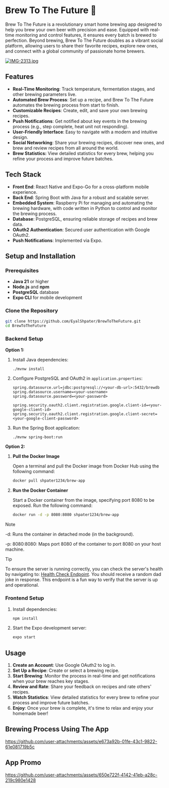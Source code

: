 
# Brew To The Future 🍺

Brew To The Future is a revolutionary smart home brewing app designed to help you brew your own beer with precision and ease. Equipped with real-time monitoring and control features, it ensures every batch is brewed to perfection. Beyond brewing, Brew To The Future doubles as a vibrant social platform, allowing users to share their favorite recipes, explore new ones, and connect with a global community of passionate home brewers.

[![IMG-2313.jpg](https://i.postimg.cc/dQh9L3y6/IMG-2313.jpg)](https://postimg.cc/QVr7zXSK)

## Features

- **Real-Time Monitoring**: Track temperature, fermentation stages, and other brewing parameters live.
- **Automated Brew Process**: Set up a recipe, and Brew To The Future automates the brewing process from start to finish.
- **Customizable Recipes**: Create, edit, and save your own brewing recipes.
- **Push Notifications**: Get notified about key events in the brewing process (e.g., step complete, heat unit not responding).
- **User-Friendly Interface**: Easy to navigate with a modern and intuitive design.
- **Social Networking**: Share your brewing recipes, discover new ones, and brew and review recipes from all around the world.
- **Brew Statistics:** View detailed statistics for every brew, helping you refine your process and improve future batches.

## Tech Stack

- **Front End**: React Native and Expo-Go for a cross-platform mobile experience.
- **Back End**: Spring Boot with Java for a robust and scalable server.
- **Embedded System**: Raspberry Pi for managing and automating the brewing hardware, with code written in Python to control and monitor the brewing process.
- **Database**: PostgreSQL, ensuring reliable storage of recipes and brew data.
- **OAuth2 Authentication**: Secured user authentication with Google OAuth2.
- **Push Notifications**: Implemented via Expo.


## Setup and Installation

### Prerequisites
- **Java 21** or higher
- **Node.js** and **npm**
- **PostgreSQL** database
- **Expo CLI** for mobile development

### Clone the Repository
```bash
git clone https://github.com/EyalShpater/BrewToTheFuture.git
cd BrewToTheFuture
```

### Backend Setup

**Option 1:**
1. Install Java dependencies:
   ```console
   ./mvnw install
   ```
2. Configure PostgreSQL and OAuth2 in `application.properties`:
   ```properties
   spring.datasource.url=jdbc:postgresql://<your-db-url>:5432/brewdb
   spring.datasource.username=<your-username>
   spring.datasource.password=<your-password>

   spring.security.oauth2.client.registration.google.client-id=<your-google-client-id>
   spring.security.oauth2.client.registration.google.client-secret=<your-google-client-password>
   ```
3. Run the Spring Boot application:
   ```bash
   ./mvnw spring-boot:run
   ```

**Option 2:**
1. **Pull the Docker Image**

   Open a terminal and pull the Docker image from Docker Hub using the following command:

   ```bash
   docker pull shpater1234/brew-app

2. **Run the Docker Container**

   Start a Docker container from the image, specifying port 8080 to be exposed. Run the following command:

   ```bash
   docker run -d -p 8080:8080 shpater1234/brew-app
   
> [!NOTE]
>   -d: Runs the container in detached mode (in the background).
>
>   -p: 8080:8080: Maps port 8080 of the container to port 8080 on your host machine.


> [!TIP]
> To ensure the server is running correctly, you can check the server's health by navigating to:
> [Health Check Endpoint](http://localhost:8080/health).
> You should receive a random dad joke in response. This endpoint is a fun way to verify that the server is up and operational.

   
### Frontend Setup
1. Install dependencies:
   ```bash
   npm install
   ```
2. Start the Expo development server:
   ```bash
   expo start
   ```

## Usage

1. **Create an Account**: Use Google OAuth2 to log in.
2. **Set Up a Recipe**: Create or select a brewing recipe.
3. **Start Brewing**: Monitor the process in real-time and get notifications when your brew reaches key stages.
4. **Review and Rate**: Share your feedback on recipes and rate others' recipes.
5. **Watch Statistics**: View detailed statistics for every brew to refine your process and improve future batches.
6. **Enjoy**: Once your brew is complete, it's time to relax and enjoy your homemade beer!

## Brewing Process Using The App

https://github.com/user-attachments/assets/e673a92b-01fe-43c1-9822-61e081719b5c



## App Promo

https://github.com/user-attachments/assets/650e722f-4142-41eb-a28c-219c980e1428
